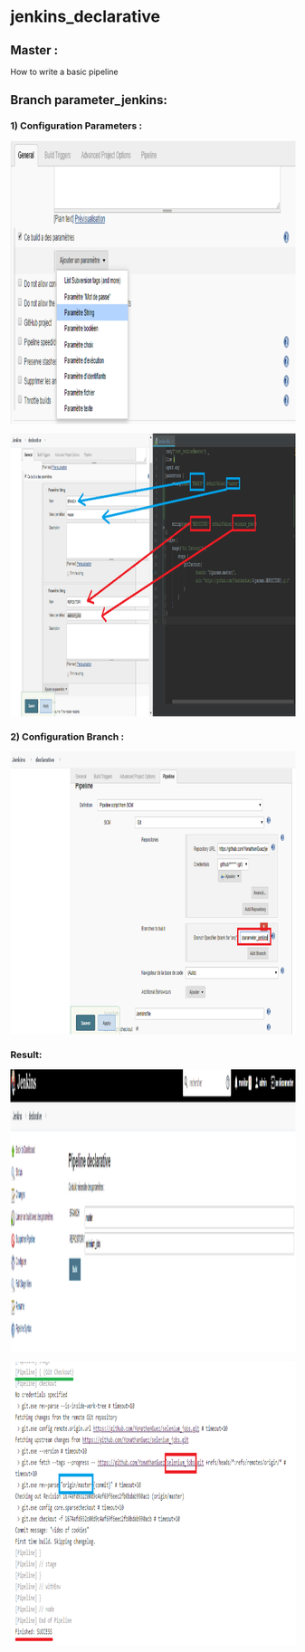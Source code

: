# jenkins_declarative

## Master :
How to write a basic pipeline

## Branch parameter_jenkins:

### 1) Configuration Parameters :
<p align="center">
  <img width="800" height="500" src="https://github.com/YonathanGuez/jenkins_declarative/blob/parameter_jenkins/img/config_add_parm.png">
</p>
<p align="center">
  <img width="800" height="500" src="https://github.com/YonathanGuez/jenkins_declarative/blob/parameter_jenkins/img/config_add_parm2.png">
</p>

### 2) Configuration Branch :
<p align="center">
  <img width="800" height="500" src="https://github.com/YonathanGuez/jenkins_declarative/blob/parameter_jenkins/img/conf_branch.png">
</p>

### Result:
<p align="center">
  <img width="800" height="500" src="https://github.com/YonathanGuez/jenkins_declarative/blob/parameter_jenkins/img/resulta_param.png">
</p>
<p align="center">
  <img width="800" height="500" src="https://github.com/YonathanGuez/jenkins_declarative/blob/parameter_jenkins/img/result_build.png">
</p>